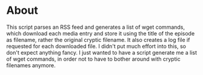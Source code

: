 About
=====
This script parses an RSS feed and generates a list of wget commands, which download each media entry and store it using the title of the episode as filename, rather the original cryptic filename. It also creates a log file if requested for each downloaded file. I didn't put much effort into this, so don't expect anything fancy. I just wanted to have a script generate me a list of wget commands, in order not to have to bother around with cryptic filenames anymore.